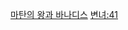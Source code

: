 [마탄의 왕과 바나디스](http://marumaru.in/?c=1/30&cat=%EC%9B%94%EA%B0%84&uid=82453)
[변녀:41](http://marumaru.in/?c=1/31&cat=%EA%B2%A9%EC%9B%94%2F%EB%B9%84%EC%A0%95%EA%B8%B0&mod=view&uid=56830)